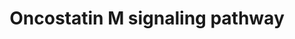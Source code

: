 ---
annotations:
- type: Pathway Ontology
  value: oncostatin M signaling pathway
authors:
- Mkutmon
- Eweitz
description: "Oncostatin M (OSM) is a member of the multifunctional cytokine interleukin
  6 (IL6) - type cytokine family. It is mainly produced in cell types such as activated
  T lymphocytes, macrophages, monocytes, neutrophils and in microglial cells. OSM
  signaling is initiated by the interaction of the cytokine to either: the type I
  LIFR-gp130 receptor complex, or to the type II OSMR-gp130 receptor [1]. The major
  downstream signaling pathways that are activated in OSM signaling are JAK/STAT,
  Ras/Raf/MAPK and PI3K pathways [2-5]. As the receptors lacks intrinsic tyrosine
  kinase activity, associated JAKs (JAK1, JAK2, JAK3 and TYK2) phosphorylate OSM receptor
  complex and STATs (STAT1, STAT3, STAT5A, STAT5B, STAT6) [1, 6-8]. Phosphorylated
  STATs form homodimeric complexes (STAT1, STAT3, STAT5B) or heterodimeric complex
  (STAT1-STAT3) and translocate to the nucleus. Once inside nucleus STAT proteins
  bind to regulatory elements in the promoter of OSM-responsive genes and regulate
  the gene expression [1-3, 8]. Alternatively, OSM induced phosphorylation of PTPN11,
  GRB2, SHC1, Ras/Raf molecules can bring about the activation of ERK1/2 signaling
  module [1]. Oncostatin M -through ERK1/2 signaling module induces the phosphorylation
  of CEBPB, both CEBPB and EGR1 stimulates the transcription of genes involved in
  lipid metabolism [9]. Although OSM also causes induced phosphorylation in MAPK family
  members (MAPK8/9/14) the functional importance of this is at present not well understood
  [1, 11]. OSM mediated signaling cascade is negatively regulated by JAK1 inhibition
  by SOCS3 and STAT3 inhibition by PIAS3 [4-5, 10].OSM also induced the activation
  of caspase family members (CASP3, CASP7, CASP9) through the JAK2 module and regulates
  apoptosis [12-14]. In osteosarcoma cells OSM is found to mediate apoptosis through
  a less understood STAT5B signaling module [14].   1.\tO'Hara, K.A., et al., Oncostatin
  M: an interleukin-6-like cytokine relevant to airway remodelling and the pathogenesis
  of asthma. Clin Exp Allergy, 2003. 33(8): p. 1026-32.  2.\tHalfter, H., et al.,
  Activation of Jak-Stat and MAPK2 pathways by oncostatin M leads to growth inhibition
  of human glioma cells. Mol Cell Biol Res Commun, 1999. 1(2): p. 109-16.  3.\tHalfter,
  H., et al., Activation of the Jak-Stat- and MAPK-pathways by oncostatin M is not
  sufficient to cause growth inhibition of human glioma cells. Brain Res Mol Brain
  Res, 2000. 80(2): p. 198-206.  4.\tStross, C., et al., Oncostatin M receptor-mediated
  signal transduction is negatively regulated by SOCS3 through a receptor tyrosine-independent
  mechanism. J Biol Chem, 2006. 281(13): p. 8458-68.  5.\tBrantley, E.C. and E.N.
  Benveniste, Signal transducer and activator of transcription-3: a molecular hub
  for signaling pathways in gliomas. Mol Cancer Res, 2008. 6(5): p. 675-84.  6.\tFritz,
  D.K., et al., Oncostatin-M up-regulates VCAM-1 and synergizes with IL-4 in eotaxin
  expression: involvement of STAT6. J Immunol, 2006. 176(7): p. 4352-60.  7.\tMigita,
  K., et al., CP690,550 inhibits oncostatin M-induced JAK/STAT signaling pathway in
  rheumatoid synoviocytes. Arthritis Res Ther, 2011. 13(3): p. R72.  8.\tHintzen,
  C., et al., Box 2 region of the oncostatin M receptor determines specificity for
  recruitment of Janus kinases and STAT5 activation. J Biol Chem, 2008. 283(28): p.
  19465-77.  9.\tZhang, F., et al., Specific interaction of Egr1 and c/EBPbeta leads
  to the transcriptional activation of the human low density lipoprotein receptor
  gene. J Biol Chem, 2003. 278(45): p. 44246-54.  10.\tChung, C.D., et al., Specific
  inhibition of Stat3 signal transduction by PIAS3. Science, 1997. 278(5344): p. 1803-5.
  \ 11.\tLi, W.Q., F. Dehnade, and M. Zafarullah, Oncostatin M-induced matrix metalloproteinase
  and tissue inhibitor of metalloproteinase-3 genes expression in chondrocytes requires
  Janus kinase/STAT signaling pathway. J Immunol, 2001. 166(5): p. 3491-8.  12.\tAuernhammer,
  C.J., et al., The oncostatin M receptor/gp130 ligand murine oncostatin M induces
  apoptosis in adrenocortical Y-1 tumor cells. J Endocrinol, 2004. 180(3): p. 479-86.
  \ 13.\tTiffen, P.G., et al., A dual role for oncostatin M signaling in the differentiation
  and death of mammary epithelial cells in vivo. Mol Endocrinol, 2008. 22(12): p.
  2677-88.  14.\tChipoy, C., et al., Sensitization of osteosarcoma cells to apoptosis
  by oncostatin M depends on STAT5 and p53. Oncogene, 2007. 26(46): p. 6653-64."
last-edited: 2021-05-21
organisms:
- Bos taurus
redirect_from:
- /index.php/Pathway:WP3277
- /instance/WP3277
schema-jsonld:
- '@context': https://schema.org/
  '@id': https://wikipathways.github.io/pathways/WP3277.html
  '@type': Dataset
  creator:
    '@type': Organization
    name: WikiPathways
  description: "Oncostatin M (OSM) is a member of the multifunctional cytokine interleukin
    6 (IL6) - type cytokine family. It is mainly produced in cell types such as activated
    T lymphocytes, macrophages, monocytes, neutrophils and in microglial cells. OSM
    signaling is initiated by the interaction of the cytokine to either: the type
    I LIFR-gp130 receptor complex, or to the type II OSMR-gp130 receptor [1]. The
    major downstream signaling pathways that are activated in OSM signaling are JAK/STAT,
    Ras/Raf/MAPK and PI3K pathways [2-5]. As the receptors lacks intrinsic tyrosine
    kinase activity, associated JAKs (JAK1, JAK2, JAK3 and TYK2) phosphorylate OSM
    receptor complex and STATs (STAT1, STAT3, STAT5A, STAT5B, STAT6) [1, 6-8]. Phosphorylated
    STATs form homodimeric complexes (STAT1, STAT3, STAT5B) or heterodimeric complex
    (STAT1-STAT3) and translocate to the nucleus. Once inside nucleus STAT proteins
    bind to regulatory elements in the promoter of OSM-responsive genes and regulate
    the gene expression [1-3, 8]. Alternatively, OSM induced phosphorylation of PTPN11,
    GRB2, SHC1, Ras/Raf molecules can bring about the activation of ERK1/2 signaling
    module [1]. Oncostatin M -through ERK1/2 signaling module induces the phosphorylation
    of CEBPB, both CEBPB and EGR1 stimulates the transcription of genes involved in
    lipid metabolism [9]. Although OSM also causes induced phosphorylation in MAPK
    family members (MAPK8/9/14) the functional importance of this is at present not
    well understood [1, 11]. OSM mediated signaling cascade is negatively regulated
    by JAK1 inhibition by SOCS3 and STAT3 inhibition by PIAS3 [4-5, 10].OSM also induced
    the activation of caspase family members (CASP3, CASP7, CASP9) through the JAK2
    module and regulates apoptosis [12-14]. In osteosarcoma cells OSM is found to
    mediate apoptosis through a less understood STAT5B signaling module [14].   1.\tO'Hara,
    K.A., et al., Oncostatin M: an interleukin-6-like cytokine relevant to airway
    remodelling and the pathogenesis of asthma. Clin Exp Allergy, 2003. 33(8): p.
    1026-32.  2.\tHalfter, H., et al., Activation of Jak-Stat and MAPK2 pathways by
    oncostatin M leads to growth inhibition of human glioma cells. Mol Cell Biol Res
    Commun, 1999. 1(2): p. 109-16.  3.\tHalfter, H., et al., Activation of the Jak-Stat-
    and MAPK-pathways by oncostatin M is not sufficient to cause growth inhibition
    of human glioma cells. Brain Res Mol Brain Res, 2000. 80(2): p. 198-206.  4.\tStross,
    C., et al., Oncostatin M receptor-mediated signal transduction is negatively regulated
    by SOCS3 through a receptor tyrosine-independent mechanism. J Biol Chem, 2006.
    281(13): p. 8458-68.  5.\tBrantley, E.C. and E.N. Benveniste, Signal transducer
    and activator of transcription-3: a molecular hub for signaling pathways in gliomas.
    Mol Cancer Res, 2008. 6(5): p. 675-84.  6.\tFritz, D.K., et al., Oncostatin-M
    up-regulates VCAM-1 and synergizes with IL-4 in eotaxin expression: involvement
    of STAT6. J Immunol, 2006. 176(7): p. 4352-60.  7.\tMigita, K., et al., CP690,550
    inhibits oncostatin M-induced JAK/STAT signaling pathway in rheumatoid synoviocytes.
    Arthritis Res Ther, 2011. 13(3): p. R72.  8.\tHintzen, C., et al., Box 2 region
    of the oncostatin M receptor determines specificity for recruitment of Janus kinases
    and STAT5 activation. J Biol Chem, 2008. 283(28): p. 19465-77.  9.\tZhang, F.,
    et al., Specific interaction of Egr1 and c/EBPbeta leads to the transcriptional
    activation of the human low density lipoprotein receptor gene. J Biol Chem, 2003.
    278(45): p. 44246-54.  10.\tChung, C.D., et al., Specific inhibition of Stat3
    signal transduction by PIAS3. Science, 1997. 278(5344): p. 1803-5.  11.\tLi, W.Q.,
    F. Dehnade, and M. Zafarullah, Oncostatin M-induced matrix metalloproteinase and
    tissue inhibitor of metalloproteinase-3 genes expression in chondrocytes requires
    Janus kinase/STAT signaling pathway. J Immunol, 2001. 166(5): p. 3491-8.  12.\tAuernhammer,
    C.J., et al., The oncostatin M receptor/gp130 ligand murine oncostatin M induces
    apoptosis in adrenocortical Y-1 tumor cells. J Endocrinol, 2004. 180(3): p. 479-86.
    \ 13.\tTiffen, P.G., et al., A dual role for oncostatin M signaling in the differentiation
    and death of mammary epithelial cells in vivo. Mol Endocrinol, 2008. 22(12): p.
    2677-88.  14.\tChipoy, C., et al., Sensitization of osteosarcoma cells to apoptosis
    by oncostatin M depends on STAT5 and p53. Oncogene, 2007. 26(46): p. 6653-64."
  keywords:
  - MMP13
  - KRAS
  - RAF1
  - PTK2B
  - RICTOR
  - MTOR
  - NFKB1
  - OSM
  - JUND
  - TP53
  - TIMP3
  - PRKCD
  - SRC
  - FOS
  - MAPK3
  - MMP1
  - SERPINE1
  - MMP3
  - LDLR
  - HIF1A
  - PRKCA
  - VEGFA
  - PIAS3
  - SOCS3
  - MAPK8
  - PRKCB
  - CDKN1B
  - MAP2K2
  - GRB2
  - JAK2
  - PTPN11
  - LIFR
  - STAT3
  - CASP3
  - CDK2
  - PXN
  - JAK1
  - MAP2K1
  - IL6ST
  - IRS1
  - CEBPB
  - RPS6
  - EGR1
  - HRAS
  - JUNB
  - CYR61
  - STAT5B
  - OSMR
  - MAPK1
  - PRKCH
  - AKT1
  - RELA
  - CCL2
  - JAK3
  - PIK3R1
  - CREB1
  - SOS1
  - CASP7
  - STAT1
  - BIKBA
  - SHC1
  - MAPK14
  - PRKCE
  - TYK2
  - MAPK9
  license: CC0
  name: Oncostatin M signaling pathway
seo: CreativeWork
title: Oncostatin M signaling pathway
wpid: WP3277
---